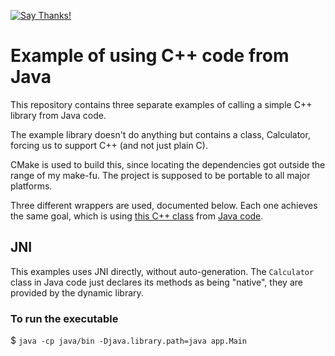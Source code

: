 [![Say Thanks!](https://img.shields.io/badge/Say%20Thanks-!-1EAEDB.svg)](https://saythanks.io/to/remram44)

Example of using C++ code from Java
===================================

This repository contains three separate examples of calling a simple C++ library from Java code.

The example library doesn't do anything but contains a class, Calculator, forcing us to support C++ (and not just plain C).

CMake is used to build this, since locating the dependencies got outside the range of my make-fu. The project is supposed to be portable to all major platforms.

Three different wrappers are used, documented below. Each one achieves the same goal, which is using [this C++ class](cpplib/src/Calculator.cpp) from [Java code](java/src/app/Main.java).

JNI
---

This examples uses JNI directly, without auto-generation. The `Calculator` class in Java code just declares its methods as being "native", they are provided by the dynamic library.

### To run the executable

$ `java -cp java/bin -Djava.library.path=java app.Main`